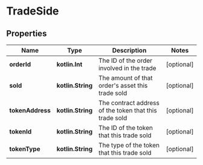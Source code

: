 
# TradeSide

## Properties
Name | Type | Description | Notes
------------ | ------------- | ------------- | -------------
**orderId** | **kotlin.Int** | The ID of the order involved in the trade |  [optional]
**sold** | **kotlin.String** | The amount of that order&#39;s asset this trade sold |  [optional]
**tokenAddress** | **kotlin.String** | The contract address of the token that this trade sold |  [optional]
**tokenId** | **kotlin.String** | The ID of the token that this trade sold |  [optional]
**tokenType** | **kotlin.String** | The type of the token that this trade sold |  [optional]



